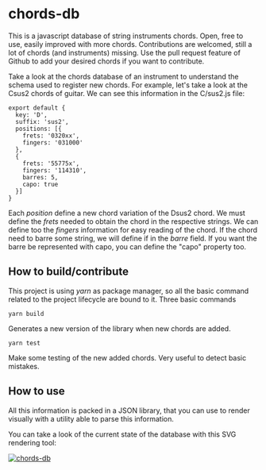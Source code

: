 # chords-db
This is a javascript database of string instruments chords. Open, free to use, easily improved with more chords. 
Contributions are welcomed, still a lot of chords (and instruments) missing. 
Use the pull request feature of Github to add your desired chords if you want to contribute.

Take a look at the chords database of an instrument to understand the schema used to register new chords.
For example, let's take a look at the Csus2 chords of guitar. We can see this information in the C/sus2.js file:

```
export default {
  key: 'D',
  suffix: 'sus2',
  positions: [{
    frets: '0320xx',
    fingers: '031000'
  },
  {
    frets: '55775x',
    fingers: '114310',
    barres: 5,
    capo: true
  }]
}

```

Each *position* define a new chord variation of the Dsus2 chord.
We must define the *frets* needed to obtain the chord in the respective strings.
We can define too the *fingers* information for easy reading of the chord.
If the chord need to barre some string, we will define if in the *barre* field. If
you want the barre be represented with capo, you can define the "capo" property too.

## How to build/contribute

This project is using *yarn* as package manager, so all the basic command related to 
the project lifecycle are bound to it. Three basic commands

```
yarn build
```
Generates a new version of the library when new chords are added.

```
yarn test
```
Make some testing of the new added chords. Very useful to detect basic mistakes.

## How to use

All this information is packed in a JSON library, that you can use to render visually
with a utility able to parse this information.

You can take a look of the current state of the database with this SVG rendering tool:

[![chords-db](https://raw.githubusercontent.com/tombatossals/react-chords/webpage/src/images/react-chords.png)](https://tombatossals.github.io/react-chords)
